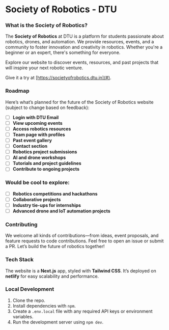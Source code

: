 # Society of Robotics - DTU

### What is the Society of Robotics?

The **Society of Robotics** at DTU is a platform for students passionate about robotics, drones, and automation. We provide resources, events, and a community to foster innovation and creativity in robotics. Whether you're a beginner or an expert, there's something for everyone.

Explore our website to discover events, resources, and past projects that will inspire your next robotic venture.

Give it a try at [https://societyofrobotics.dtu.in](#).

### Roadmap

Here’s what’s planned for the future of the Society of Robotics website (subject to change based on feedback):

- [ ] **Login with DTU Email**
- [ ] **View upcoming events**
- [ ] **Access robotics resources**
- [ ] **Team page with profiles**
- [ ] **Past event gallery**
- [ ] **Contact section**
- [ ] **Robotics project submissions**
- [ ] **AI and drone workshops**
- [ ] **Tutorials and project guidelines**
- [ ] **Contribute to ongoing projects**

### Would be cool to explore:

- [ ] **Robotics competitions and hackathons**
- [ ] **Collaborative projects**
- [ ] **Industry tie-ups for internships**
- [ ] **Advanced drone and IoT automation projects**

### Contributing

We welcome all kinds of contributions—from ideas, event proposals, and feature requests to code contributions. Feel free to open an issue or submit a PR. Let’s build the future of robotics together!

### Tech Stack

The website is a **Next.js** app, styled with **Tailwind CSS**. It’s deployed on **netlify** for easy scalability and performance.

### Local Development

1. Clone the repo.
2. Install dependencies with `npm`.
3. Create a `.env.local` file with any required API keys or environment variables.
4. Run the development server using `npm dev`.
